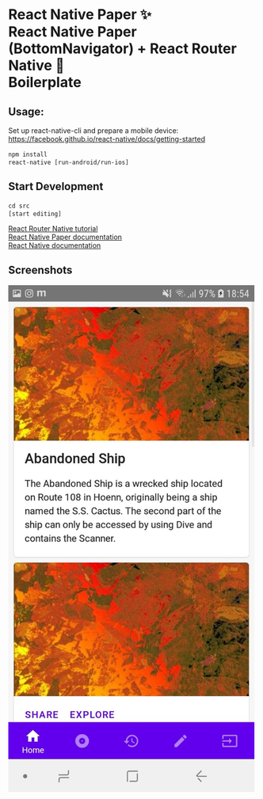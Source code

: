 # React Native Paper ✨<br>React Native Paper (BottomNavigator) + React Router Native 🎌<br>Boilerplate

## Usage:
Set up react-native-cli and prepare a mobile device:<br>
https://facebook.github.io/react-native/docs/getting-started


```
npm install
react-native [run-android/run-ios]

```

## Start Development

```
cd src
[start editing]

```

[React Router Native tutorial](https://reacttraining.com/react-router/native/guides/quick-start)<br>
[React Native Paper documentation](https://callstack.github.io/react-native-paper/)<br>
[React Native documentation](https://facebook.github.io/react-native/docs/tutorial)<br>

## Screenshots
![Alt text](./screenshots/1.jpg)